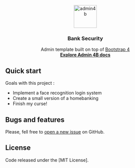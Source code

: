 <p align="center">
  <a href="https://marxjmoura.github.io/admin4b">
    <img src="https://marxjmoura.github.io/admin4b/docs/assets/brand/admin4b.png" alt="admin4b" width="72" height="72">
  </a>
  <h3 align="center">
    Bank Security
  </h3>
  <p align="center">
    Admin template built on top of <a href="http://getbootstrap.com">Bootstrap 4</a>
    <br>
    <a href="https://marxjmoura.github.io/admin4b"><strong>Explore Admin 4B docs</strong></a>
  </p>
</p>

## Quick start

Goals with this project :

- Implement a face recognition login system
- Create a small version of a homebanking
- Finish my curse!


## Bugs and features

Please, fell free to [open a new issue](https://github.com/andreg08/projeto_v4/issues) on GitHub.

## License

Code released under the [MIT License].
